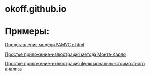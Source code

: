# okoff.github.io

# Примеры:
[Представление модели РАМУС в html](https://okoff.github.io/oop/lab1/Ramus%20-%20sixq.rsf.html)

[Простое приложение-иллюстрация метода Монте-Карло](https://okoff.github.io/gauss/gauss12.html)

[Простое приложение-иллюстрация функционально-стоимостного анализа](https://okoff.github.io/ex/simulate.html)
